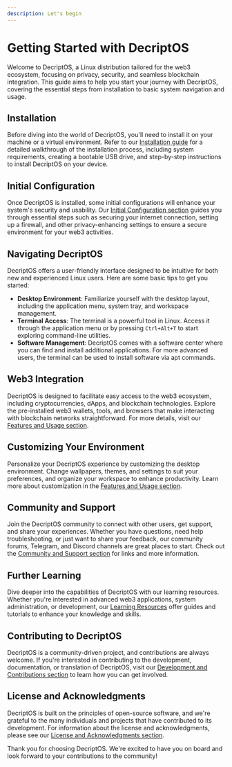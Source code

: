 ```yaml
---
description: Let's begin
---
```


# Getting Started with DecriptOS

Welcome to DecriptOS, a Linux distribution tailored for the web3 ecosystem, focusing on privacy, security, and seamless blockchain integration. This guide aims to help you start your journey with DecriptOS, covering the essential steps from installation to basic system navigation and usage.

## Installation

Before diving into the world of DecriptOS, you'll need to install it on your machine or a virtual environment. Refer to our [Installation guide](installation.md) for a detailed walkthrough of the installation process, including system requirements, creating a bootable USB drive, and step-by-step instructions to install DecriptOS on your device.

## Initial Configuration

Once DecriptOS is installed, some initial configurations will enhance your system's security and usability. Our [Initial Configuration section](initial-configuration.md) guides you through essential steps such as securing your internet connection, setting up a firewall, and other privacy-enhancing settings to ensure a secure environment for your web3 activities.

## Navigating DecriptOS

DecriptOS offers a user-friendly interface designed to be intuitive for both new and experienced Linux users. Here are some basic tips to get you started:

- **Desktop Environment**: Familiarize yourself with the desktop layout, including the application menu, system tray, and workspace management.
- **Terminal Access**: The terminal is a powerful tool in Linux. Access it through the application menu or by pressing `Ctrl+Alt+T` to start exploring command-line utilities.
- **Software Management**: DecriptOS comes with a software center where you can find and install additional applications. For more advanced users, the terminal can be used to install software via apt commands.

## Web3 Integration

DecriptOS is designed to facilitate easy access to the web3 ecosystem, including cryptocurrencies, dApps, and blockchain technologies. Explore the pre-installed web3 wallets, tools, and browsers that make interacting with blockchain networks straightforward. For more details, visit our [Features and Usage section](features-and-usage.md).

## Customizing Your Environment

Personalize your DecriptOS experience by customizing the desktop environment. Change wallpapers, themes, and settings to suit your preferences, and organize your workspace to enhance productivity. Learn more about customization in the [Features and Usage section](features-and-usage.md).

## Community and Support

Join the DecriptOS community to connect with other users, get support, and share your experiences. Whether you have questions, need help troubleshooting, or just want to share your feedback, our community forums, Telegram, and Discord channels are great places to start. Check out the [Community and Support section](community-and-support.md) for links and more information.

## Further Learning

Dive deeper into the capabilities of DecriptOS with our learning resources. Whether you're interested in advanced web3 applications, system administration, or development, our [Learning Resources](learning-resources/README.md) offer guides and tutorials to enhance your knowledge and skills.

## Contributing to DecriptOS

DecriptOS is a community-driven project, and contributions are always welcome. If you're interested in contributing to the development, documentation, or translation of DecriptOS, visit our [Development and Contributions section](development-and-contributions.md) to learn how you can get involved.

## License and Acknowledgments

DecriptOS is built on the principles of open-source software, and we're grateful to the many individuals and projects that have contributed to its development. For information about the license and acknowledgments, please see our [License and Acknowledgments section](license-and-acknowledgments.md).

Thank you for choosing DecriptOS. We're excited to have you on board and look forward to your contributions to the community!
